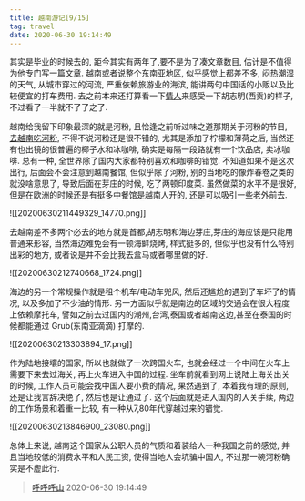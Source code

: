 ```yaml
---
title: 越南游记[9/15]
tag: travel
date: 2020-06-30 19:14:49
---
```


其实是毕业的时候去的, 距今其实有两年了,要不是为了凑文章数目, 估计是不值得为他专门写一篇文章. 越南或者说整个东南亚地区, 似乎感觉上都差不多, 闷热潮湿的天气, 从城市穿过的河流, 严重依赖旅游业的海滨, 能讲两句中国话的小贩以及比较便宜的打车费用. 去之前本来还打算看一下[情人](https://m.douban.com/movie/subject/1291868/)来感受一下胡志明(西贡)的样子, 不过看了一半就不了了之了.

越南给我留下印象最深的就是河粉, 且恰逢之前听过味之道那期关于河粉的节目, [去越南吃河粉](https://wzd.pan.icu/88), 不得不说河粉还是很不错的, 尤其是添加了柠檬和薄荷之后, 当然还有也出镜的很普遍的椰子水和冰咖啡, 确实是每隔一段路就有一个饮品店, 卖冰咖啡. 总有一种, 全世界除了国内大家都特别喜欢和咖啡的错觉. 不知道如果不是这次出行, 后面会不会注意到越南餐馆, 但似乎除了河粉, 别的当地吃的像炸春卷之类的就没啥意思了, 导致后面在芽庄的时候, 吃了两顿印度菜. 虽然做菜的水平不是很好, 但是在欧洲的时候还是有挺多中餐馆是越南人开的, 还是可以吸引一些老外前去.

![[20200630211449329_14770.png]]

去越南差不多两个必去的地方就是首都,胡志明和海边芽庄,芽庄的海应该是只能用普通来形容, 当然海边难免会有一顿海鲜烧烤, 样式挺多的, 但似乎也没有什么特别出彩的地方, 或者说是并不会比我去盒马或者哪里做的好.

![[20200630212740668_1724.png]]

海边的另一个常规操作就是租个机车/电动车兜风, 然后还尴尬的遇到了车坏了的情况, 以及多加了不少油的情形. 另一方面似乎就是南边的区域的交通会在很大程度上依赖摩托车, 譬如之前去过国内的潮州,台湾,泰国或者越南这边,甚至在泰国的时候都能通过 Grub(东南亚滴滴) 打摩的.

![[20200630213303894_17.png]]

作为陆地接壤的国家, 所以也就做了一次跨国火车, 也就会经过一个中间在火车上需要下来去过海关, 再上火车进入中国的过程. 坐车前就看到网上说陆上海关出关的时候, 工作人员可能会找中国人要小费的情况, 果然遇到了, 本着我有理的原则, 还是让我言辞决绝了, 然后也是让通过了. 这个后面就是进入国内的入关手续, 两边的工作场景和着重一比较, 有一种从7,80年代穿越过来的错觉.

![[20200630213846900_23080.png]]

总体上来说, 越南这个国家从公职人员的气质和着装给人一种我国之前的感觉, 并且当地较低的消费水平和人民工资, 使得当地人会坑骗中国人, 不过那一碗河粉确实是不虚此行.



> [呼呼呼山](http://code4fun.me)
> 2020-06-30 19:14:49
